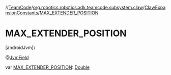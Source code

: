 //[TeamCode](../../../index.md)/[org.robotics.robotics.xdk.teamcode.subsystem.claw](../index.md)/[ClawExpansionConstants](index.md)/[MAX_EXTENDER_POSITION](-m-a-x_-e-x-t-e-n-d-e-r_-p-o-s-i-t-i-o-n.md)

# MAX_EXTENDER_POSITION

[androidJvm]\

@[JvmField](https://kotlinlang.org/api/latest/jvm/stdlib/kotlin.jvm/-jvm-field/index.html)

var [MAX_EXTENDER_POSITION](-m-a-x_-e-x-t-e-n-d-e-r_-p-o-s-i-t-i-o-n.md): [Double](https://kotlinlang.org/api/latest/jvm/stdlib/kotlin/-double/index.html)
